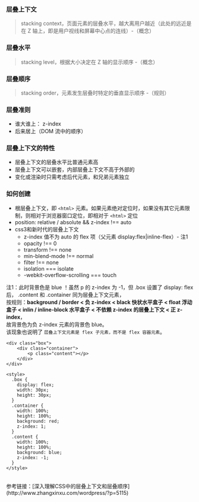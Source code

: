 ### 层叠上下文
>stacking context，页面元素的层叠水平，越大离用户越近（此处的远近是在 Z 轴上，即是用户视线和屏幕中心点的连线）-（概念）

### 层叠水平
> stacking level，根据大小决定在 Z 轴的显示顺序 -（概念）

### 层叠顺序
> stacking order，元素发生层叠时特定的垂直显示顺序 -（规则）  

### 层叠准则
- 谁大谁上： z-index
- 后来居上（DOM 流中的顺序）

### 层叠上下文的特性
- 层叠上下文的层叠水平比普通元素高
- 层叠上下文可以嵌套，内部层叠上下文不高于外部的
- 变化或渲染时只需考虑后代元素，和兄弟元素独立

### 如何创建
- 根层叠上下文，即 `<html>` 元素。如果元素绝对定位时，如果没有其它元素限制，则相对于浏览器窗口定位，即相对于 `<html>` 定位
- position: relative / absolute && z-index !== auto
- css3和新时代的层叠上下文
    - z-index 值不为 auto 的 flex 项（父元素 display:flex|inline-flex）- 注1
    - opacity !== 0
    - transform !== none
    - min-blend-mode !== normal
    - filter !== none
    - isolation === isolate
    - -webkit-overflow-scrolling === touch

注1：此时背景色是 blue ！虽然 p 的 z-index 为 -1，但 .box 设置了 display: flex 后， .content 和 .container 同为层叠上下文元素，   
按规则：<strong>background / border < 负 z-index < black 快状水平盒子 < float 浮动盒子 < inlin / inline-block 水平盒子 < 不依赖 z-index 的层叠上下文 < 正 z-index</strong>，   
故背景色为负 z-index 元素的背景色 blue。   
该现象也说明了 `层叠上下文元素是 flex 子元素，而不是 flex 容器元素`。
```
<div class="box">
    <div class="container">
    	<p class="content"></p>
    </div>
</div>

<style>
  .box {
    display: flex;
    width: 30px;
    height: 30px;
  }
  .container {
    width: 100%;
    height: 100%;
    background: red;
    z-index: 1;
  }
  .content {
    width: 100%;
    height: 100%;
    background: blue;
    z-index: -1;
  }
</style>
```

<br>
参考链接：[深入理解CSS中的层叠上下文和层叠顺序](http://www.zhangxinxu.com/wordpress/?p=5115)